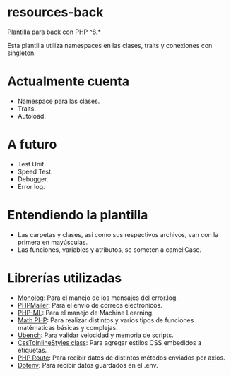 # resources-back
Plantilla para back con PHP ^8.*

Esta plantilla utiliza namespaces en las clases, traits y conexiones con singleton.

# Actualmente cuenta
  - Namespace para las clases.
  - Traits.
  - Autoload.

# A futuro
  - Test Unit.
  - Speed Test.
  - Debugger.
  - Error log.

# Entendiendo la plantilla
  - Las carpetas y clases, así como sus respectivos archivos, van con la primera en mayúsculas.
  - Las funciones, variables y atributos, se someten a camellCase.

# Librerías utilizadas
  - <a href="https://github.com/Seldaek/monolog" taget="_BLANK">Monolog</a>: Para el manejo de los mensajes del error.log.
  - <a href="https://github.com/PHPMailer/PHPMailer" taget="_BLANK">PHPMailer</a>: Para el envío de correos electrónicos.
  - <a href="https://php-ml.readthedocs.io/en/latest/" taget="_BLANK">PHP-ML</a>: Para el manejo de Machine Learning.
  - <a href="https://github.com/markrogoyski/math-php" taget="_BLANK">Math PHP</a>: Para realizar distintos y varios tipos de funciones matématicas básicas y complejas.
  - <a href="https://github.com/devster/ubench" taget="_BLANK">Ubench</a>: Para validar velocidad y memoria de scripts.
  - <a href="https://github.com/tijsverkoyen/CssToInlineStyles" taget="_BLANK">CssToInlineStyles class</a>: Para agregar estilos CSS embedidos a etiquetas.
  - <a href="https://github.com/mrjgreen/phroute" taget="_BLANK">PHP Route</a>: Para recibir datos de distintos métodos enviados por axios.
  - <a href="https://github.com/vlucas/phpdotenv" taget="_BLANK">Dotenv</a>: Para recibir datos guardados en el .env.
